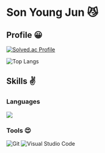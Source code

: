 
# Son Young Jun 😼

## Profile 😀
[![Solved.ac Profile](http://mazassumnida.wtf/api/generate_badge?boj=dudwnsths1)](https://solved.ac/dudwnsths1)

![Top Langs](https://github-readme-stats.vercel.app/api/top-langs/?username=young-dune&layout=compact)

## Skills ✌
### Languages
<img src="https://img.shields.io/badge/JavaScript-ECD53F?style=for-the-badge&logo=JavaScript&logoColor=black">

### Tools 😍
![Git](https://img.shields.io/badge/Git-F05032.svg?&style=for-the-badge&logo=Git&logoColor=white)
![Visual Studio Code](https://img.shields.io/badge/Visual%20Studio%20Code-007ACC.svg?&style=for-the-badge&logo=Visual%20Studio%20Code&logoColor=white)
